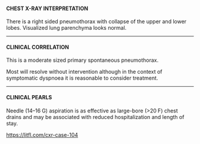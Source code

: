 #### CHEST X-RAY INTERPRETATION
There is a right sided pneumothorax with collapse of the upper and lower lobes. Visualized lung parenchyma looks normal.

---------------
#### CLINICAL CORRELATION
This is a moderate sized primary spontaneous pneumothorax.

Most will resolve without intervention although in the context of symptomatic dyspnoea it is reasonable to consider treatment.

---------------
#### CLINICAL PEARLS
Needle (14–16 G) aspiration is as effective as large-bore (>20 F) chest drains and may be associated with reduced hospitalization and length of stay.


<https://litfl.com/cxr-case-104>
